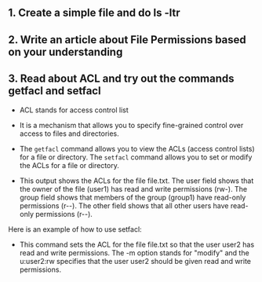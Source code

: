 ## 1. Create a simple file and do ls -ltr



## 2. Write an article about File Permissions based on your understanding


## 3. Read about ACL and try out the commands getfacl and setfacl
- ACL stands for access control list
-  It is a mechanism that allows you to specify fine-grained control over access to files and directories.
- The `getfacl` command allows you to view the ACLs (access control lists) for a file or directory. The `setfacl` command allows you to set or modify the ACLs for a file or directory.

- This output shows the ACLs for the file file.txt. The user field shows that the owner of the file (user1) has read and write permissions (rw-). The group field shows that members of the group (group1) have read-only permissions (r--). The other field shows that all other users have read-only permissions (r--).

Here is an example of how to use setfacl:

- This command sets the ACL for the file file.txt so that the user user2 has read and write permissions. The -m option stands for "modify" and the u:user2:rw specifies that the user user2 should be given read and write permissions.


